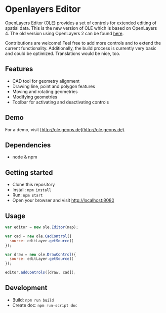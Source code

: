 # Openlayers Editor

OpenLayers Editor (OLE) provides a set of controls for extended editing of spatial data.
This is the new version of OLE which is based on OpenLayers 4.
The old version using OpenLayers 2 can be found [here](https://github.com/geops/ole).

Contributions are welcome! Feel free to add more controls and to extend the current functionality.
Additionally, the build process is currently very basic and could be optimized.
Translations would be nice, too.

## Features
- CAD tool for geometry alignment
- Drawing line, point and polygon features
- Moving and rotating geometries
- Modifying geometries
- Toolbar for activating and deactivating controls

## Demo
For a demo, visit [http://ole.geops.de](http://ole.geops.de).

## Dependencies
- node & npm

## Getting started
- Clone this repository
- Install: `npm install`
- Run: `npm start`
- Open your browser and visit [http://localhost:8080](http://localhost:8080)

## Usage
```js
var editor = new ole.Editor(map);

var cad = new ole.CadControl({
  source: editLayer.getSource()
});

var draw = new ole.DrawControl({
  source: editLayer.getSource()
});

editor.addControls([draw, cad]);

```

## Development
- Build: `npm run build`
- Create doc: `npm run-script doc`
